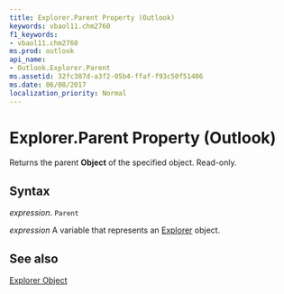 ```yaml
---
title: Explorer.Parent Property (Outlook)
keywords: vbaol11.chm2760
f1_keywords:
- vbaol11.chm2760
ms.prod: outlook
api_name:
- Outlook.Explorer.Parent
ms.assetid: 32fc387d-a3f2-05b4-ffaf-f93c50f51406
ms.date: 06/08/2017
localization_priority: Normal
---
```



# Explorer.Parent Property (Outlook)

Returns the parent  **Object** of the specified object. Read-only.


## Syntax

_expression_. `Parent`

_expression_ A variable that represents an [Explorer](./Outlook.Explorer.md) object.


## See also


[Explorer Object](Outlook.Explorer.md)

